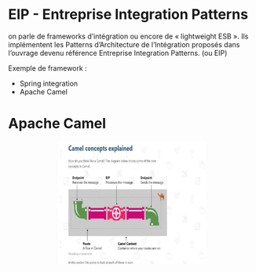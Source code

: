# EIP -  Entreprise Integration Patterns   
on parle de frameworks d’intégration ou encore de « lightweight ESB ». Ils implémentent les Patterns d’Architecture de l’Intégration proposés dans l’ouvrage devenu 
référence Entreprise Integration Patterns. (ou EIP)

Exemple de framework : 

- Spring integration 
- Apache Camel 

# Apache Camel 

<p align="center">
<img src="../content/images/eip-pulsar.jpg"  width="300" height="250">
</p>

